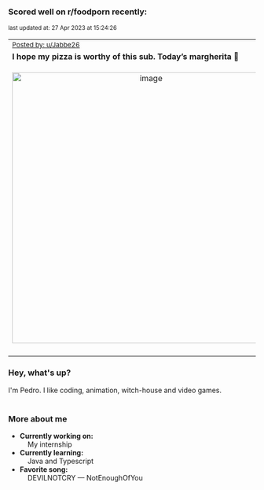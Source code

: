 ### Scored well on r/foodporn recently:

<p align="left"><sub>last updated at: 27 Apr 2023 at 15:24:26</sub></p>

|   |
| --- |
| <sub>[Posted by: u/Jabbe26][source]</sub> |
| **I hope my pizza is worthy of this sub. Today’s margherita 🍕** | 
|<p align="center"> <img alt="image" src="https://i.redd.it/688jxb2v2pva1.jpg" width="550" /> </p>|
|   |

### Hey, what's up?

I'm Pedro. I like coding, animation, witch-house and video games.<br><br>

### More about me
- **Currently working on:**  
&nbsp;&nbsp;&nbsp;&nbsp;My internship
- **Currently learning:**  
&nbsp;&nbsp;&nbsp;&nbsp;Java and Typescript
- **Favorite song:**  
&nbsp;&nbsp;&nbsp;&nbsp;DEVILNOTCRY — NotEnoughOfYou<br><br>

  



  
  
  
[linkedin]: https://linkedin.com/in/pedro-h-r-gomes-8a487b14a/
[gmail]: mailto:pilique11@gmail.com
[source]: https://reddit.com/r/FoodPorn/comments/12wf1nn/i_hope_my_pizza_is_worthy_of_this_sub_todays/
[redditAPI]: https://www.reddit.com/dev/api/